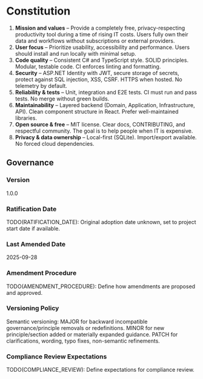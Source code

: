 <!-- Sync Impact Report

Version change: none → 1.0.0

List of modified principles: none

Added sections: Governance

Removed sections: none

Templates requiring updates: none (principles unchanged)

Follow-up TODOs: Ratification date, amendment procedure, compliance review

-->

# Constitution

1. **Mission and values** – Provide a completely free, privacy-respecting productivity tool during a time of rising IT costs. Users fully own their data and workflows without subscriptions or external providers.
2. **User focus** – Prioritize usability, accessibility and performance. Users should install and run locally with minimal setup.
3. **Code quality** – Consistent C# and TypeScript style. SOLID principles. Modular, testable code. CI enforces linting and formatting.
4. **Security** – ASP.NET Identity with JWT, secure storage of secrets, protect against SQL injection, XSS, CSRF. HTTPS when hosted. No telemetry by default.
5. **Reliability & tests** – Unit, integration and E2E tests. CI must run and pass tests. No merge without green builds.
6. **Maintainability** – Layered backend (Domain, Application, Infrastructure, API). Clean component structure in React. Prefer well-maintained libraries.
7. **Open source & free** – MIT license. Clear docs, CONTRIBUTING, and respectful community. The goal is to help people when IT is expensive.
8. **Privacy & data ownership** – Local-first (SQLite). Import/export available. No forced cloud dependencies.

## Governance

### Version

1.0.0

### Ratification Date

TODO(RATIFICATION_DATE): Original adoption date unknown, set to project start date if available.

### Last Amended Date

2025-09-28

### Amendment Procedure

TODO(AMENDMENT_PROCEDURE): Define how amendments are proposed and approved.

### Versioning Policy

Semantic versioning: MAJOR for backward incompatible governance/principle removals or redefinitions. MINOR for new principle/section added or materially expanded guidance. PATCH for clarifications, wording, typo fixes, non-semantic refinements.

### Compliance Review Expectations

TODO(COMPLIANCE_REVIEW): Define expectations for compliance review.